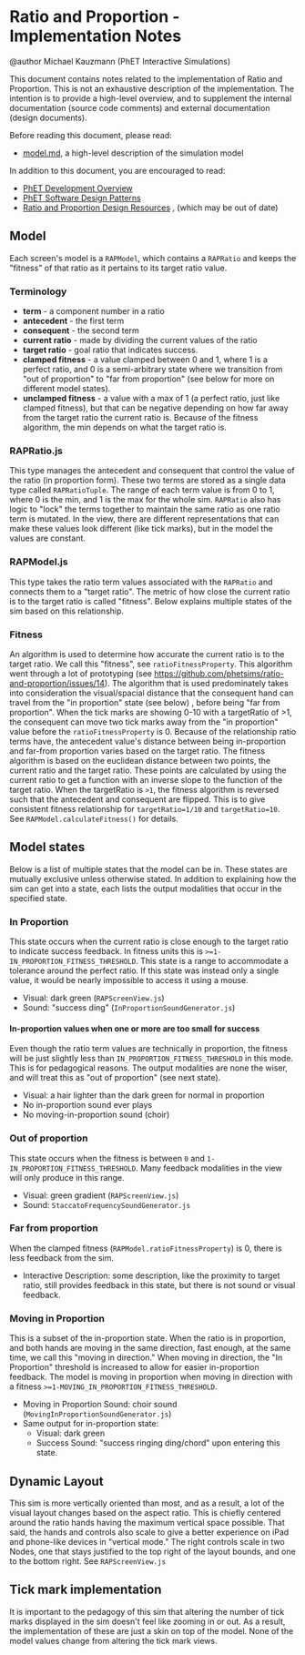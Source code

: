 # Ratio and Proportion - Implementation Notes

@author Michael Kauzmann (PhET Interactive Simulations)

This document contains notes related to the implementation of Ratio and Proportion. This is not an exhaustive
description of the implementation. The intention is to provide a high-level overview, and to supplement the internal
documentation (source code comments) and external documentation (design documents).

Before reading this document, please read:

* [model.md](https://github.com/phetsims/ratio-and-proportion/blob/main/doc/model.md), a high-level description of the
  simulation model

In addition to this document, you are encouraged to read:

* [PhET Development Overview](https://github.com/phetsims/phet-info/blob/main/doc/phet-development-overview.md)
* [PhET Software Design Patterns](https://github.com/phetsims/phet-info/blob/main/doc/phet-software-design-patterns.md)
* [Ratio and Proportion Design Resources](https://drive.google.com/drive/u/1/folders/1XJGeZKYohYDMucdV3bYF56QG08BGjpMi)
  , (which may be out of date)

## Model

Each screen's model is a `RAPModel`, which contains a `RAPRatio` and keeps the "fitness" of that ratio as it pertains to
its target ratio value.

### Terminology

* **term** - a component number in a ratio
* **antecedent** - the first term
* **consequent** - the second term
* **current ratio** - made by dividing the current values of the ratio
* **target ratio** - goal ratio that indicates success.
* **clamped fitness** - a value clamped between 0 and 1, where 1 is a perfect ratio, and 0 is a semi-arbitrary state
  where we transition from "out of proportion" to "far from proportion" (see below for more on different model states).
* **unclamped fitness** - a value with a max of 1 (a perfect ratio, just like clamped fitness), but that can be negative
  depending on how far away from the target ratio the current ratio is. Because of the fitness algorithm, the min
  depends on what the target ratio is.

### RAPRatio.js

This type manages the antecedent and consequent that control the value of the ratio (in proportion form). These two
terms are stored as a single data type called `RAPRatioTuple`. The range of each term value is from 0 to 1, where 0 is
the min, and 1 is the max for the whole sim. `RAPRatio` also has logic to "lock" the terms together to maintain the same
ratio as one ratio term is mutated. In the view, there are different representations that can make these values look
different (like tick marks), but in the model the values are constant.

### RAPModel.js

This type takes the ratio term values associated with the `RAPRatio` and connects them to a "target ratio". The metric
of how close the current ratio is to the target ratio is called "fitness". Below explains multiple states of the sim
based on this relationship.

### Fitness

An algorithm is used to determine how accurate the current ratio is to the target ratio. We call this "fitness",
see `ratioFitnessProperty`. This algorithm went through a lot of prototyping (see
https://github.com/phetsims/ratio-and-proportion/issues/14). The algorithm that is used predominately takes into
consideration the visual/spacial distance that the consequent hand can travel from the "in proportion" state (see below)
, before being "far from proportion". When the tick marks are showing 0-10 with a targetRatio of >1, the consequent can
move two tick marks away from the "in proportion" value before the `ratioFitnessProperty` is 0. Because of the
relationship ratio terms have, the antecedent value's distance between being in-proportion and far-from proportion
varies based on the target ratio. The fitness algorithm is based on the euclidean distance between two points, the
current ratio and the target ratio. These points are calculated by using the current ratio to get a function with an
inverse slope to the function of the target ratio. When the targetRatio is `>1`, the fitness algorithm is reversed such
that the antecedent and consequent are flipped. This is to give consistent fitness relationship for `targetRatio=1/10` and
`targetRatio=10`. See `RAPModel.calculateFitness()` for details.

## Model states

Below is a list of multiple states that the model can be in. These states are mutually exclusive unless otherwise
stated. In addition to explaining how the sim can get into a state, each lists the output modalities that occur in the
specified state.

### In Proportion

This state occurs when the current ratio is close enough to the target ratio to indicate success feedback. In fitness
units this is `>=1-IN_PROPORTION_FITNESS_THRESHOLD`. This state is a range to accommodate a tolerance around the perfect
ratio. If this state was instead only a single value, it would be nearly impossible to access it using a mouse.

* Visual: dark green (`RAPScreenView.js`)
* Sound: "success ding" (`InProportionSoundGenerator.js`)

#### In-proportion values when one or more are too small for success

Even though the ratio term values are technically in proportion, the fitness will be just slightly less
than `IN_PROPORTION_FITNESS_THRESHOLD` in this mode. This is for pedagogical reasons. The output modalities are none the
wiser, and will treat this as "out of proportion" (see next state).

* Visual: a hair lighter than the dark green for normal in proportion
* No in-proportion sound ever plays
* No moving-in-proportion sound (choir)

### Out of proportion

This state occurs when the fitness is between `0` and `1-IN_PROPORTION_FITNESS_THRESHOLD`. Many feedback modalities in
the view will only produce in this range.

* Visual: green gradient (`RAPScreenView.js`)
* Sound: `StaccatoFrequencySoundGenerator.js`

### Far from proportion

When the clamped fitness (`RAPModel.ratioFitnessProperty`) is 0, there is less feedback from the sim.

* Interactive Description: some description, like the proximity to target ratio, still provides feedback in this state,
  but there is not sound or visual feedback.

### Moving in Proportion

This is a subset of the in-proportion state. When the ratio is in proportion, and both hands are moving in the same
direction, fast enough, at the same time, we call this "moving in direction."
When moving in direction, the "In Proportion" threshold is increased to allow for easier in-proportion feedback. The
model is moving in proportion when moving in direction with a fitness `>=1-MOVING_IN_PROPORTION_FITNESS_THRESHOLD`.

* Moving in Proportion Sound: choir sound (`MovingInProportionSoundGenerator.js`)
* Same output for in-proportion state:
    * Visual: dark green
    * Success Sound: "success ringing ding/chord" upon entering this state.

## Dynamic Layout

This sim is more vertically oriented than most, and as a result, a lot of the visual layout changes based on the aspect
ratio. This is chiefly centered around the ratio hands having the maximum vertical space possible. That said, the hands
and controls also scale to give a better experience on iPad and phone-like devices in "vertical mode." The right
controls scale in two Nodes, one that stays justified to the top right of the layout bounds, and one to the bottom
right. See
`RAPScreenView.js`

## Tick mark implementation

It is important to the pedagogy of this sim that altering the number of tick marks displayed in the sim doesn't feel
like zooming in or out. As a result, the implementation of these are just a skin on top of the model. None of the model
values change from altering the tick mark views.

